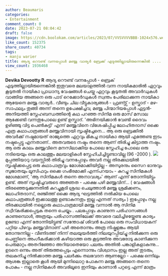 ```yaml
---
author: Beaumaris
categories:
- Entertainment
comment_count: 0
date: 2023-07-21 08:04:42
draft: false
image: https://cdn.boolokam.com/articles/2023/07/VVSVVVVBBB-1024x576.webp
like_count: 152375
share_count: 40734
tags:
- manju warier
title: ആദ്യ റൌണ്ട് വന്നപ്പോൾ മഞ്ജു വാര്യർ ബ്രേക്ക് എടുത്തില്ലായിരുന്നെങ്കിൽ ....
view_count: 1936468
---
```


**Devika Devootty R** ആദ്യ റൌണ്ട് വന്നപ്പോൾ - ബ്രെക് എടുത്തില്ലായിരുന്നെങ്കിൽ ഇതുവരെ മലയാളത്തിൽ വന്ന നായികമാരിൽ ഏറ്റവും കൂടുതൽ നായികാ പ്രാധാന്യ വേഷങ്ങൾ ചെയ്ത ഏറ്റവും കൂടുതൽ അവാർഡുകൾ വാങ്ങിയ അങ്ങനെ ഒരു പാട് റെക്കോർഡുകൾ സ്വന്തം പേരിലാക്കുന്ന നായികാ ആയേനെ മഞ്ജു വാര്യർ.. [](https://cdn.boolokam.com/articles/2023/07/FWFGGGGGGGG.jpg)വീണ്ടും ചില വീട്ടുകാര്യങ്ങൾ - ഫ്രണ്ട്സ് - ഉസ്താദ് - മഴ- സാഫല്യം തുങ്ങി അന്ന് തന്നെ ഉപേക്ഷിച്ചവ, മഞ്ജു പിന്മാറിയപ്പോൾ ഏട്ടൻ-അനിയത്തി സ്നേഹബന്ധത്തിന്റെ കഥ പറഞ്ഞ സിനിമ ഒരു മാസ് മസാല ആക്കേണ്ടി വന്നതുപോലെ ഉണ്ട് ഉസ്താദ്. 'അഭിനയിക്കാൻ വേണ്ടി ദൈവം ഉഴിഞ്ഞു വിട്ട പെൺകുട്ടി' എന്ന് മഞ്ജുവിനെ വിശേഷിപ്പിച്ച ലോഹിതദാസ് ഒക്കെ എത്ര കഥാപാത്രങ്ങൾ മഞ്ജുവിനായി സൃഷ്ടിച്ചേനെ... ആ ഒരു ബ്രെക്കിൽ അവർക്ക് നഷ്ടമായത് രാജ്യത്തെ ഏറ്റവും മികച്ച നായികാ ആയി എത്തേണ്ട ഇടം നഷ്ടപ്പെട്ടു എന്നതാണ്.. അതവരുടെ നഷ്ടം തന്നെ ആണ് തിരിച്ചു കിട്ടാത്ത നഷ്ടം. ആ ഒരു കാലം മഞ്ജുവിനെ മനസിലാക്കിയ പോലെ സ്നേഹിച്ച പോലെ ഒരു നടിയെയും ഒരു കാലത്തും മലയാളികൾ സ്നേഹിചിച്ചിട്ടുണ്ടാവില്ല (96 -2000 ). [![](https://cdn.boolokam.com/articles/2023/07/VVSVVVVBBB-1024x576.webp)](https://cdn.boolokam.com/articles/2023/07/VVSVVVVBBB.webp)മുപ്പത്തിയാറു വയസ്സിൽ തിരിച്ചു വന്നപ്പോഴും അവർ നല്ല തിരക്കഥയിൽ സൃഷ്ടിക്കപ്പെട്ട ഒരു കഥാപാത്രവും മോശമാക്കിയിട്ടില്ല - അസുരനും സൈറ ഭാനുവും സുജാതയും ലൂസിഫറും ഒക്കെ ഗംഭീരമാക്കി എന്ന്പറയാം - കുറച്ചു സിനിമകൾ മോശമാണ്, 'ആ സിനിമകൾ തന്നെ അനാവശ്യം' ആണ് എന്ന് തോന്നിയിട്ടും ഉണ്ട്. അത് സൃഷ്ടിച്ചവരുടെ അജ്ഞത - പക്ഷെ പഴി മഞ്ജുവിന്... ( വേഷങ്ങൾ തിരഞ്ഞെടുക്കുന്നതിൽ കുറച്ചുകൂടി ശ്രദ്ധ ചെലുത്താൻ മഞ്ജു ശ്രമിക്കണം, ലോഹിതദാസ്, രഞ്ജിത്ത് ഒക്കെ ആദ്യ ഘട്ടത്തിൽ നൽകിയ പോലെ കഥാപത്രങ്ങൾ ഇക്കാലത്തു ഉണ്ടാകുന്നതും ഇല്ല എന്നത് സത്യം ) ഇപ്പോഴും നല്ല തിരക്കഥയിൽ നല്ലൊരു കഥാപാത്രമായി മഞ്ജു വന്നാൽ ആ സിനിമ സ്വീറ്കരിക്കപ്പെടുക തന്നെ ചെയ്യും . പലപ്പോഴും കാണുന്ന പരിഹാസങ്ങൾ കാണുമ്പൊൾ, അത്രയും പരിഹാസത്തിലേക്ക് അവരെ വലിച്ചിഴയ്ക്കേണ്ട കാര്യം ഉണ്ടോ എന്ന് തോന്നിയിട്ടുണ്ട് സന്തോഷ് ശിവൻ പോലെ ഒരു സംവിധായകന് പറ്റിയ പിഴവും മഞ്ജുവിനാണ് പഴി അതൊന്നും അത്ര നിഷ്കളങ്കം ആയി തോന്നുന്നില്ല - വീണിടത്ത് നിന്ന് തലയുയർത്തി നിലയുറപ്പിയ്ച്ചു നിൽക്കുന്ന ഒരു പെണ്ണിനെ അംഗീകരിക്കാൻ കഴിയാത്ത ഒരു കൂട്ടത്തിനു അവരോടു കാണിക്കുന്ന പെരുമാറ്റം അതറിഞ്ഞോ അറിയാതെയോ പലരും അതിൽ പങ്കാളികളാകുന്നു... ഉടനെ ഒന്നും അത് തിരുത്തപ്പെടും എന്നൊന്നും വിശ്വാസം ഇല്ല അത് തുടരും, തലകുനിച്ചു നിൽക്കാത്ത മഞ്ജു പലർക്കും തലവേദന ആണല്ലോ - പക്ഷെ ഒന്നിലും ആശങ്ക ഇല്ലാതെ കൂൾ ആയി മുന്നിലൊറ്റ പോകുന്ന മഞ്ജു അങ്ങനെ തന്നെ പോകും - നല്ല സിനിമകൾ അവരിലൂടെ ഇനിയും കാണാൻ പറ്റട്ടെ എന്ന് മാത്രം